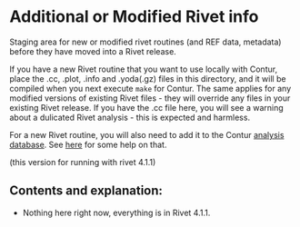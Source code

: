 # Additional or Modified Rivet info

Staging area for new or modified rivet routines (and REF data, metadata) before they have moved into
a Rivet release.

If you have a new Rivet routine that you want to use locally with Contur, place the .cc, .plot, .info and .yoda(.gz) files in this directory, and it will be compiled when you next execute `make` for Contur. The same applies for any modified versions of existing Rivet files - they will override any files in your existing Rivet release. If you have the .cc file here, you will see a warning about a dulicated Rivet analysis - this is expected and harmless.

For a new Rivet routine, you will also need to add it to the Contur [analysis database](../DB/analysis.sql). See [here](../DB/README.md) for some help on that.

(this version for running with rivet 4.1.1)

## Contents and explanation:

- Nothing here right now, everything is in Rivet 4.1.1.







   
